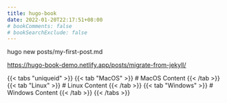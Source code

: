 ```yaml
---
title: hugo-book
date: 2022-01-20T22:17:51+08:00
# bookComments: false
# bookSearchExclude: false
---
```



hugo new posts/my-first-post.md

https://hugo-book-demo.netlify.app/posts/migrate-from-jekyll/


{{< tabs "uniqueid" >}}
{{< tab "MacOS" >}} # MacOS Content {{< /tab >}}
{{< tab "Linux" >}} # Linux Content {{< /tab >}}
{{< tab "Windows" >}} # Windows Content {{< /tab >}}
{{< /tabs >}}
